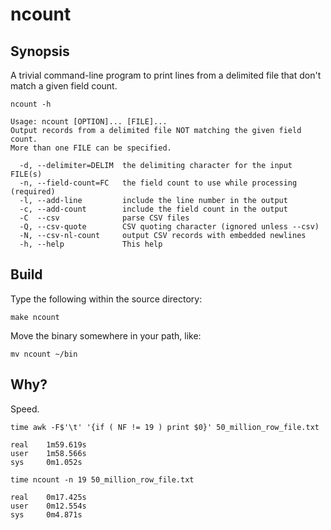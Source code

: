 # ncount

## Synopsis

A trivial command-line program to print lines from a delimited file that 
don't match a given field count.

```
ncount -h

Usage: ncount [OPTION]... [FILE]...
Output records from a delimited file NOT matching the given field count.
More than one FILE can be specified.

  -d, --delimiter=DELIM  the delimiting character for the input FILE(s)
  -n, --field-count=FC   the field count to use while processing (required)
  -l, --add-line         include the line number in the output
  -c, --add-count        include the field count in the output
  -C  --csv              parse CSV files
  -Q, --csv-quote        CSV quoting character (ignored unless --csv)
  -N, --csv-nl-count     output CSV records with embedded newlines
  -h, --help             This help
```

## Build

Type the following within the source directory:

```
make ncount
```

Move the binary somewhere in your path, like:

```
mv ncount ~/bin
```

## Why?

Speed.

```
time awk -F$'\t' '{if ( NF != 19 ) print $0}' 50_million_row_file.txt

real    1m59.619s
user    1m58.566s
sys     0m1.052s

time ncount -n 19 50_million_row_file.txt

real    0m17.425s
user    0m12.554s
sys     0m4.871s
```
